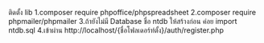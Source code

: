 ติดตั้ง lib
1.composer require phpoffice/phpspreadsheet
2.composer require phpmailer/phpmailer
3.ถ้ายังไม่มี Database ชื่อ ntdb ให้สร้างก่อน ค่อย import ntdb.sql
4.เข้าผ่าน http://localhost/{ชื่อโฟลเดอร์ท่ตั้ง}/auth/register.php

